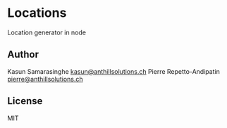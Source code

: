 Locations
=========

Location generator in node

Author
------

Kasun Samarasinghe <kasun@anthillsolutions.ch>
Pierre Repetto-Andipatin <pierre@anthillsolutions.ch>

License
-------

MIT
